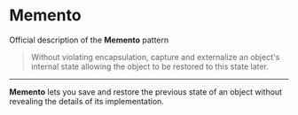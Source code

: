 # Memento

Official description of the **Memento** pattern
> Without violating encapsulation, capture and externalize an object's internal state allowing the object to be restored to this state later.

---

**Memento** lets you save and restore the previous state of an object without revealing the details of its implementation.
